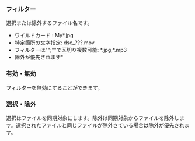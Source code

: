 ### フィルター

選択または除外するファイル名です。 
- ワイルドカード : My*.jpg
- 特定箇所の文字指定: dsc_???.mov
- フィルターは\"";\""で区切り複数可能: \*.jpg;*.mp3
- 除外が優先されます"

### 有効・無効

フィルターを無効にすることができます。

### 選択・除外

選択はファイルを同期対象にします。除外は同期対象からファイルを除外します。選択されたファイルと同じファイルが除外さている場合は除外が優先されます。
